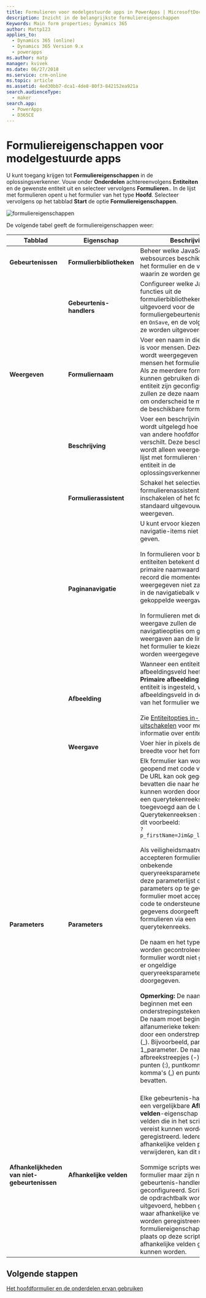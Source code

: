 ```yaml
---
title: Formulieren voor modelgestuurde apps in PowerApps | MicrosoftDocs
description: Inzicht in de belangrijkste formuliereigenschappen
Keywords: Main form properties; Dynamics 365
author: Mattp123
applies_to:
  - Dynamics 365 (online)
  - Dynamics 365 Version 9.x
  - powerapps
ms.author: matp
manager: kvivek
ms.date: 06/27/2018
ms.service: crm-online
ms.topic: article
ms.assetid: 4ed30bb7-dca1-4de8-80f3-842152ea921a
search.audienceType:
  - maker
search.app:
  - PowerApps
  - D365CE
---
```


# <a name="model-driven-app-form-properties"></a>Formuliereigenschappen voor modelgestuurde apps 

U kunt toegang krijgen tot **Formuliereigenschappen** in de oplossingsverkenner. Vouw onder **Onderdelen** achtereenvolgens **Entiteiten** en de gewenste entiteit uit en selecteer vervolgens **Formulieren**.. In de lijst met formulieren opent u het formulier van het type **Hoofd**. Selecteer vervolgens op het tabblad **Start** de optie **Formuliereigenschappen**.

![formuliereigenschappen](media/form-properties.png)

De volgende tabel geeft de formuliereigenschappen weer:  
  
|Tabblad|Eigenschap|Beschrijving|  
|---------|--------------|-----------------|  
|**Gebeurtenissen**|**Formulierbibliotheken**|Beheer welke JavaScript-websources beschikbaar zijn in het formulier en de volgorde waarin ze worden geladen.|  
||**Gebeurtenis-handlers**|Configureer welke JavaScript-functies uit de formulierbibliotheken worden uitgevoerd voor de formuliergebeurtenissen `OnLoad` en `OnSave`, en de volgorde waarin ze worden uitgevoerd.|  
|**Weergeven**|**Formuliernaam**|Voer een naam in die begrijpelijk is voor mensen. Deze naam wordt weergegeven wanneer mensen het formulier gebruiken. Als ze meerdere formulieren kunnen gebruiken die voor de entiteit zijn geconfigureerd, zullen ze deze naam gebruiken om onderscheid te maken tussen de beschikbare formulieren.|  
||**Beschrijving**|Voer een beschrijving in waarin wordt uitgelegd hoe dit formulier van andere hoofdformulieren verschilt. Deze beschrijving wordt alleen weergegeven in de lijst met formulieren voor een entiteit in de oplossingsverkenner.|  
||**Formulierassistent**|Schakel het selectievakje in als u formulierenassistent wilt inschakelen of het formulier standaard uitgevouwen wilt weergeven.|
||**Paginanavigatie**|U kunt ervoor kiezen om navigatie-items niet weer te geven.<br /><br /> In formulieren voor bijgewerkte entiteiten betekent dit dat de primaire naamwaarde voor de record die momenteel wordt weergegeven niet zal verschijnen in de navigatiebalk voor gekoppelde weergaven.<br /><br /> In formulieren met de klassieke weergave zullen de navigatieopties om gekoppelde weergaven aan de linkerkant van het formulier te kiezen niet worden weergegeven.|  
||**Afbeelding**|Wanneer een entiteit een afbeeldingsveld heeft en de optie **Primaire afbeelding** van de entiteit is ingesteld, wordt het afbeeldingsveld in de koptekst van het formulier weergegeven.<br /><br /> Zie [Entiteitopties in- of uitschakelen](../common-data-service/edit-entities.md#enable-or-disable-entity-options) voor meer informatie over entiteitopties.|  ||**Weergave**|**Voer maximale breedte (in pixels) in** om de breedte van het formulier te beperken. De standaardwaarde is 1900.|  
||**Weergave**|Voer hier in pixels de maximale breedte voor het formulier in.|
|**Parameters**|**Parameters**|Elk formulier kan worden geopend met code via een URL. De URL kan ook gegevens bevatten die naar het formulier kunnen worden doorgegeven via een querytekenreeks die is toegevoegd aan de URL. Querytekenreeksen zien eruit als dit voorbeeld:<br />`?p_firstName=Jim&p_lastName=Daly`<br /><br /> Als veiligheidsmaatregel accepteren formulieren geen onbekende queryreeksparameters. Gebruik deze parameterlijst om parameters op te geven die dit formulier moet accepteren om code te ondersteunen die gegevens doorgeeft naar de formulieren via een querytekenreeks.<br /><br /> De naam en het type gegevens worden gecontroleerd en het formulier wordt niet geopend als er ongeldige queryreeksparameters naar zijn doorgegeven.<br /><br />**Opmerking:** De naam mag niet beginnen met een onderstrepingsteken (_) of crm\_. De naam moet beginnen met alfanumerieke tekens gevolgd door een onderstrepingsteken (\_). Bijvoorbeeld, parameter_1 of 1_parameter. De naam mag geen afbreekstreepjes (-), dubbele punten (:), puntkomma's (;), komma's (,) en punten (.) bevatten. <br /><br />|  
|**Afhankelijkheden van niet-gebeurtenissen**|**Afhankelijke velden**|Elke gebeurtenis-handler heeft een vergelijkbare **Afhankelijke velden**-eigenschap zodat alle velden die in het script worden vereist kunnen worden geregistreerd. Iedereen die de afhankelijke velden probeert te verwijderen, kan dit niet doen.<br /><br /> Sommige scripts werken op het formulier maar zijn niet op een gebeurtenis-handler geconfigureerd. Scripts die van de opdrachtbalk worden uitgevoerd, hebben geen plaats waar afhankelijke velden kunnen worden geregistreerd. Deze formuliereigenschap biedt een plaats op deze scripts waar afhankelijke velden geregistreerd kunnen worden.|  

## <a name="next-steps"></a>Volgende stappen

[Het hoofdformulier en de onderdelen ervan gebruiken](use-main-form-and-components.md)
